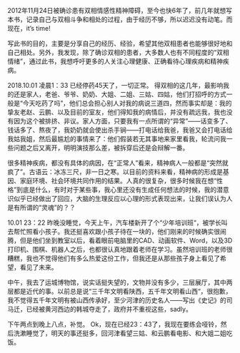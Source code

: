 2012年11月24日被确诊患有双相情感性精神障碍，至今也快6年了，前几年就想写本书，记录自己与双相斗争和相处的过程，由于经历不够，所以迟迟没有动笔。而现在，it’s time!

写此书的目的，主要是分享自己的经历、经验，希望其他双相患者也能够很好地和自己相处。另外，我发现，除了确诊双相的患者，大多数人也有不同程度的“双相情绪”，通过此书，我想呼吁更多的人关注心理健康、正确看待心理疾病和精神疾病。





2018.10.01 凌晨1：33
已经停药45天了，一切正常。
得双相的这几年，最影响我的还是家人，老爸、爷爷、奶奶、大姐、二姐、三姑、四姑，他们打招呼的方式一般是“今天吃药了吗”，他们总会担心别人对我的病说三道四，然而事实却是：我的挚友老赵、云鹏、以及目前的室友，他们得知我的病情后，并没有疏远我，我也没有因为这个被排挤、非议。家人方面，只要我有一点所谓的“异常”——话变多了、钱话多了、熬夜了，我奶奶就会使出杀手锏——打电话给我爸，我爸又会打电话给我姑我姐，然后最尴尬的事情来了：他们假装若无其事地来家里看我，轮流问我一些问题之后又离开，明明演技那么差，被拆穿后还是会辩解一番。



很多精神疾病，都没有具体的病因，在“正常人”看来，精神病人一般都是“突然就疯了”。古语云：冰冻三尺，非一日之寒。以目前的资料来看，精神病的形成是基因、家庭环境、社会环境共同作用的结果。人真的很复杂，很多时候我在想“性格”到底是什么，有时对于某些事，我心里还没有生成任何想法的时候，我的潜意识似乎已经做出了回应，大脑的生理反应以心理的形式表现出来，让我们误认为人是有所谓的“灵魂”的？？



10.01  23：22
昨晚没睡觉，今天上午，汽车楼新开了个“少年培训班“，被学长叫去帮忙照看小孩子。我还挺喜欢跟小孩子待在一块的，他们刚来的时候确实很闹腾，但是他们坐到教室以后，看着眼前电脑里的CAD、动画软件、Word，以及3D打印机、围棋、机器人之后，也都很认真地跟着老师在学习。虽然培训班的老师很糟糕，我也不觉得他们有多么热爱这份工作，但我还是从那些孩子身上看见了希望，看见了未来。

中午，我去了运城博物馆，说实话挺失望的，文物并没有多少，三层展厅，其中两层都是近代的事。以前总是说“三千年文明看陕西，五千年文明看山西“，很抱歉，我不觉得五千年文明有被山西传承好，至少河津的历史名人——写出《史记》的司马迁，已经被黄河西边的韩城夺走了，政府并不重视这些，sadly。

下午两点到晚上八点，补觉。
Ok，现在已经23：43了，我现在要练会哑铃，然后洗漱睡觉了，明天的事还挺多，回河津看望三姑、和云鹏看电影、和大姐二姐吃饭。

